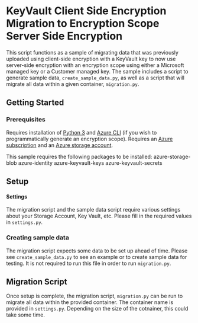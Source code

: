 # KeyVault Client Side Encryption Migration to Encryption Scope Server Side Encryption

This script functions as a sample of migrating data that was previously uploaded using client-side encryption with a KeyVault key to now use server-side encryption with an encryption scope using either a Microsoft managed key or a Customer managed key. The sample includes a script to generate sample data, `create_sample_data.py`, as well as a script that will migrate all data within a given container, `migration.py`.

## Getting Started
### Prerequisites
Requires installation of [Python 3](https://www.python.org/downloads/) and [Azure CLI](https://docs.microsoft.com/en-us/cli/azure/install-azure-cli?view=azure-cli-latest) (if you wish to programmatically generate an encryption scope). Requires an [Azure subscription](https://azure.microsoft.com/en-us/free/) and an [Azure storage account](https://docs.microsoft.com/en-us/azure/storage/common/storage-account-create?tabs=azure-portal).

This sample requires the following packages to be installed:
azure-storage-blob
azure-identity
azure-keyvault-keys
azure-keyvault-secrets

## Setup
#### Settings
The migration script and the sample data script require various settings about your Storage Account, Key Vault, etc. Please fill in the required values in `settings.py`.

### Creating sample data
The migration script expects some data to be set up ahead of time. Please see `create_sample_data.py` to see an example or to create sample data for testing. It is not required to run this file in order to run `migration.py`.

## Migration Script
Once setup is complete, the migration script, `migration.py` can be run to migrate all data within the provided container. The container name is provided in `settings.py`. Depending on the size of the cotnainer, this could take some time.